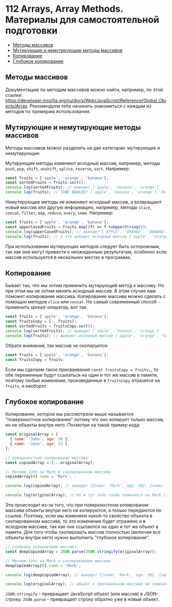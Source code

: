 # 112 Arrays, Array Methods. Материалы для самостоятельной подготовки

- [Методы массивов](#методы-массивов)
- [Мутирующие и немутирующие методы массивов](#мутирующие-и-немутирующие-методы-массивов)
- [Копирование](#копирование)
- [Глубокое копирование](#глубокое-копирование)

## Методы массивов

Документацию по методам массивов можно найти, например, по этой ссылке: https://developer.mozilla.org/ru/docs/Web/JavaScript/Reference/Global_Objects/Array. Рекомендуем тебе начинать знакомиться с каждым из методов по примерам использования.

## Мутирующие и немутирующие методы массивов

Методы массивов можно разделить на две категории: мутирующие и немутирующие.

Мутирующие методы изменяют исходный массив, например, методы `push`, `pop`, `shift`, `unshift`, `splice`, `reverse`, `sort`. Например:

```javascript
const fruits = ['apple', 'orange', 'banana'];
const sortedFruits = fruits.sort();
console.log(sortedFruits); // выведет ['apple', 'banana', 'orange']
console.log(fruits); // ТОЖЕ ВЫВЕДЕТ ['apple', 'banana', 'orange']. Потому что метод sort мутировал (изменил) исходный массив fruits.
```

Немутирующие методы не изменяют исходный массив, а возвращают новый массив или другую информацию, например, методы `slice`, `concat`, `filter`, `map`, `reduce`, `every`, `some`. Например:

```javascript
const fruits = ['apple', 'orange', 'banana'];
const upperCasedFruits = fruits.map((f) => f.toUpperString());
console.log(upperCasedFruits); // выведет ['APPLE', 'ORANGE', 'BANANA']
console.log(fruits); // а это выведет исходный массив ['apple', 'orange', 'banana']. Метод map - немутирующий и потому не изменяет исходный массив fruits.
```

При использовании мутирующих методов следует быть осторожным, так как они могут привести к неожиданным результатам, особенно если массив используется в нескольких местах в программе.

## Копирование

Бывает так, что мы хотим применить мутирующий метод к массиву. Но при этом мы не хотим менять исходный массив. В этом случае нам поможет копирование массива. Копирование массива можно сделать с помощью методов `slice` или `concat`. Но самый современный способ - применить spread-оператор, вот так:

```javascript
const fruits = ['apple', 'orange', 'banana'];
const fruitsCopy = [...fruits];
const sortedFruits = fruitsCopy.sort();
console.log(sortedFruits); // выведет ['apple', 'banana', 'orange']
console.log(fruits); // выведет исходный массив ['apple', 'orange', 'banana']. Он не изменился потому что мы мутировали его копию, а не исходный массив.
```

Обрати внимание, так массив не скопируется:

```javascript
const fruits = ['apple', 'orange', 'banana'];
const fruitsCopy = fruits;
```

Если мы сделаем такое присваивание `const fruitsCopy = fruits;`, то обе переменные будут ссылаться на один и тот же массив в памяти, поэтому любые изменения, произведенные в `fruitsCopy` отразятся на `fruits`, и наоборот.

## Глубокое копирование

Копирование, которое мы рассмотрели выше называется "поверхностное копирование" потому что оно копирует только массив, но не объекты внутри него. Посмотри на такой пример кода:

```javascript
const originalArray = [
  { name: 'John', age: 30 },
  { name: 'Jane', age: 25 },
];

// поверхностное копирование массива
const copiedArray = [...originalArray];

// Меняем John на Mark в скопированном массиве
copiedArray[0].name = 'Mark';

console.log(copiedArray); // выведет [{name: 'Mark', age: 30}, {name: 'Jane', age: 25}]

console.log(originalArray); // Но и тут John также поменялся на Mark [{name: 'Mark', age: 30}, {name: 'Jane', age: 25}]
```

Это происходит из-за того, что при поверхностном копировании массива объекты внутри него не копируются, а только передаются по ссылке. Поэтому, если мы изменяем какой-то свойство объекта в скопированном массиве, то это изменение будет отражено и в исходном массиве, так как они ссылаются на один и тот же объект в памяти. Для того чтобы скопировать массив полностью (включая все объекты внутри него) нужно выполнить "глубокое копирование".

```javascript
// глубокое копирование массива
const deepCopiedArray = JSON.parse(JSON.stringify(originalArray));

// Меняем John на Mark в скопированном массиве
deepCopiedArray[0].name = 'Mark';

console.log(deepCopiedArray); // выведет [{name: 'Mark', age: 30}, {name: 'Jane', age: 20}]

console.log(originalArray); // объект в оригинальном массиве не поменялся выведет [{name: 'John', age: 30}, {name: 'Jane', age: 20}]
```

`JSON.stringify` - превращает JavaScript объект (или массив) в JSON-строку. `JSON.parse` - превращает строку обратно уже в новый объект.
